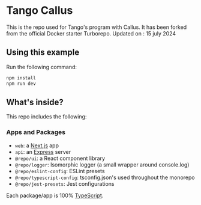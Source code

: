 # Tango Callus

This is the repo used for Tango's program with Callus.
It has been forked from the official Docker starter Turborepo.
Updated on : 15 july 2024

## Using this example

Run the following command:

```sh
npm install
npm run dev
```

## What's inside?

This repo includes the following:

### Apps and Packages

- `web`: a [Next.js](https://nextjs.org/) app
- `api`: an [Express](https://expressjs.com/) server
- `@repo/ui`: a React component library
- `@repo/logger`: Isomorphic logger (a small wrapper around console.log)
- `@repo/eslint-config`: ESLint presets
- `@repo/typescript-config`: tsconfig.json's used throughout the monorepo
- `@repo/jest-presets`: Jest configurations

Each package/app is 100% [TypeScript](https://www.typescriptlang.org/).
